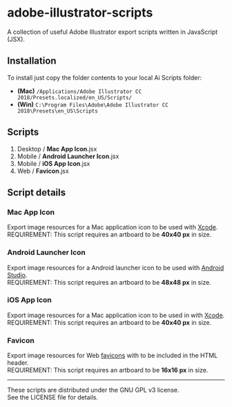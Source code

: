 # adobe-illustrator-scripts
A collection of useful Adobe Illustrator export scripts written in JavaScript (JSX).


## Installation
To install just copy the folder contents to your local Ai Scripts folder:

* **(Mac)** `/Applications/Adobe Illustrator CC 2018/Presets.localized/en_US/Scripts/`  
* **(Win)** `C:\Program Files\Adobe\Adobe Illustrator CC 2018\Presets\en_US\Scripts`

## Scripts
1. Desktop / **Mac App Icon**.jsx
2. Mobile / **Android Launcher Icon**.jsx
3. Mobile / **iOS App Icon**.jsx
4. Web / **Favicon**.jsx

## Script details
### Mac App Icon
Export image resources for a Mac application icon to be used with [Xcode](https://developer.apple.com/xcode/).  
REQUIREMENT: This script requires an artboard to be **40x40 px** in size.

### Android Launcher Icon
Export image resources for a Android launcher icon to be used with [Android Studio](https://developer.android.com/studio/).  
REQUIREMENT: This script requires an artboard to be **48x48 px** in size.

### iOS App Icon
Export image resources for a Mac application icon to be used in with [Xcode](https://developer.apple.com/xcode/).   
REQUIREMENT: This script requires an artboard to be **40x40 px** in size.

### Favicon
Export image resources for Web [favicons](https://en.wikipedia.org/wiki/Favicon) with to be included in the HTML header.   
REQUIREMENT: This script requires an artboard to be **16x16 px** in size.

----------------------
These scripts are distributed under the GNU GPL v3 license.  
See the LICENSE file for details.